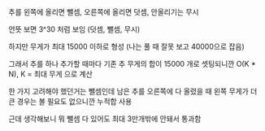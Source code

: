 추를 왼쪽에 올리면 뺄셈, 오른쪽에 올리면 덧셈, 안올리기는 무시

언뜻 보면 3^30 처럼 보임 (덧셈, 뺄셈, 무시)

하지만 무게가 최대 15000 이하로 형성 (나는 풀 때 잘못 보고 40000으로 잡음)

그래서 추를 하나 추가할 때마다 기존 추 무게의 합이 15000 개로 셋팅되니깐 O(K * N), K = 최대 무게 으로 계산

한 가지 고려해야 했던거는 뺄셈인데 남은 추를 오른쪽에 다 올렸을 때 왼쪽 무게가 더 큰 경우는 볼 필요도 없으니깐 누적합 사용

근데 생각해보니 뭐 뺄셈 다 있어도 최대 3만개밖에 안돼서 통과함

